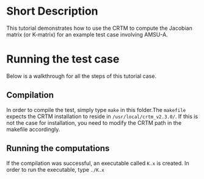 # Short Description
This tutorial demonstrates how to use the CRTM to compute the Jacobian matrix (or K-matrix) for an example test case involving AMSU-A.

# Running the test case
Below is a walkthrough for all the steps of this tutorial case.

## Compilation
In order to compile the test, simply type 
`make` 
in this folder.The `makefile` expects the CRTM installation to reside in `/usr/local/crtm_v2.3.0/`.
If this is not the case for installation, you need to modify the CRTM path in the makefile accordingly.

## Running the computations
If the compilation was successful, an executable called `K.x` is created.
In order to run the executable, type 
`./K.x`
